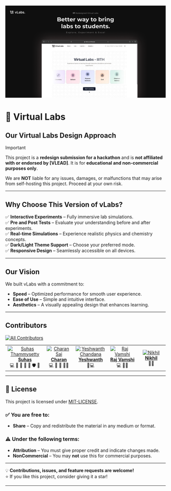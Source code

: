 ![Virtual Labs](client/src/assets/Intro.png)

# 🚀 Virtual Labs  
## **Our Virtual Labs Design Approach**  

> [!IMPORTANT]  
> This project is a **redesign submission for a hackathon** and is **not affiliated with or endorsed by [VLEAD]**. It is for **educational and non-commercial purposes only**.
> 
> We are **NOT** liable for any issues, damages, or malfunctions that may arise from self-hosting this project. Proceed at your own risk.

---

## **Why Choose This Version of vLabs?**  

✅ **Interactive Experiments** – Fully immersive lab simulations.  
✅ **Pre and Post Tests** – Evaluate your understanding before and after experiments.  
✅ **Real-time Simulations** – Experience realistic physics and chemistry concepts.  
✅ **Dark/Light Theme Support** – Choose your preferred mode.  
✅ **Responsive Design** – Seamlessly accessible on all devices.  

---

## **Our Vision**  
We built vLabs with a commitment to:  
- **Speed** – Optimized performance for smooth user experience.  
- **Ease of Use** – Simple and intuitive interface.  
- **Aesthetics** – A visually appealing design that enhances learning.  

---

## **Contributors**  

[![All Contributors](https://img.shields.io/github/all-contributors/heysuhas/VirtualLabsRedesign?color=7835ff&style=for-the-badge)](#contributors)  

<table>
  <tbody>
    <tr>
      <td align="center" width="14.28%"><a href="http://suhas-resume.vercel.app"><img src="https://avatars.githubusercontent.com/u/116619954?v=4" width="100px;" alt="Suhas Thammysetty"/><br /><b>Suhas</b></a><br />
        💻 🎨 🐛  🚧 📆 🛡️ 🔧
      </td>
      <td align="center" width="14.28%"><a href="https://github.com/tCharan369"><img src="https://avatars.githubusercontent.com/u/173562397?v=4" width="100px;" alt="Charan Sai"/><br /><b>Charan</b></a><br />
        💻 🐛 🚧 👀🔧
      </td>
      <td align="center" width="14.28%"><a href="https://github.com/heyyesh"><img src="https://instagram.fmaa11-1.fna.fbcdn.net/v/t51.2885-19/482991400_646311235019147_8983410199144647674_n.jpg?_nc_ht=instagram.fmaa11-1.fna.fbcdn.net&_nc_cat=111&_nc_oc=Q6cZ2AGN6Qi_u5iOtqJwrjwvHuCC9i1Afzq2J2NESFJOJ4SWbxtT-rz63MklFfX1HIkJjaM&_nc_ohc=u3oiZNO5dpAQ7kNvgGOdL4i&_nc_gid=f711c33e179e4e15bfc0aeb148c1f326&edm=AP4sbd4BAAAA&ccb=7-5&oh=00_AYH3UMG5f7mbiZVqDajcdiPcVZXePHjdYn17hDJyKY32BA&oe=67D8E341&_nc_sid=7a9f4b" width="100px;" alt="Yeshwanth Chandana"/><br /><b>Yeshwanth</b></a><br />
        🐛💻
      </td>
      <td align="center" width="14.28%"><a href="https://github.com/RajVamshi05"><img src="https://instagram.fmaa11-1.fna.fbcdn.net/v/t51.2885-19/276978008_1104717410375195_882752594060129657_n.jpg?_nc_ht=instagram.fmaa11-1.fna.fbcdn.net&_nc_cat=111&_nc_oc=Q6cZ2AGLMnpwP8auWs6FX6swFDPdqPDcdBGHWnhIdi20VYITp3gFbMgdDPbjhN9ylT0EPyM&_nc_ohc=FaQsAwPcejAQ7kNvgEnTOHk&_nc_gid=388b776e924149f08bbe8e07f2f4f3e3&edm=ALGbJPMBAAAA&ccb=7-5&oh=00_AYFsBWyMb7pm1Ju_EgrypkCbZZbBUFH10pC1r8YegvtXpQ&oe=67D8E340&_nc_sid=7d3ac5" width="100px;" alt="Raj Vamshi"/><br /><b>Raj Vamshi</b></a><br />
        💻 🐛👀
      </td>
      <td align="center" width="14.28%"><a href="https://github.com/Nikhilhero13"><img src="https://i.pinimg.com/564x/a9/5b/0a/a95b0ae63a813759e1cc82a90b4a25ec.jpg" width="100px;" alt="Nikhil"/><br /><b>Nikhil</b></a><br />
        🔣👀
      </td>
    </tr>
  </tbody>
</table>

---

## 📜 License  

This project is licensed under [MIT-LICENSE](https://opensource.org/license/mit).  

### ✅ **You are free to:**  
- **Share** – Copy and redistribute the material in any medium or format.  

### ⚠️ **Under the following terms:**  
- **Attribution** – You must give proper credit and indicate changes made.  
- **NonCommercial** – You may **not** use this for commercial purposes.

---

💡 **Contributions, issues, and feature requests are welcome!**  
⭐ If you like this project, consider giving it a star!  

---

